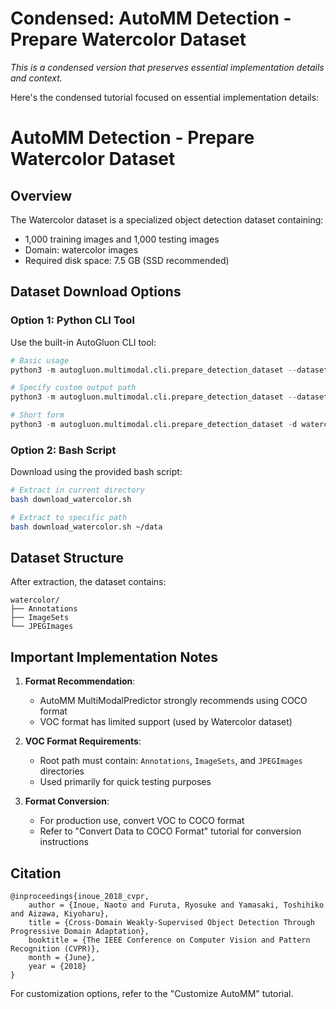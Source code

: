 # Condensed: AutoMM Detection - Prepare Watercolor Dataset

*This is a condensed version that preserves essential implementation details and context.*

Here's the condensed tutorial focused on essential implementation details:

# AutoMM Detection - Prepare Watercolor Dataset

## Overview
The Watercolor dataset is a specialized object detection dataset containing:
- 1,000 training images and 1,000 testing images
- Domain: watercolor images
- Required disk space: 7.5 GB (SSD recommended)

## Dataset Download Options

### Option 1: Python CLI Tool
Use the built-in AutoGluon CLI tool:

```python
# Basic usage
python3 -m autogluon.multimodal.cli.prepare_detection_dataset --dataset_name watercolor

# Specify custom output path
python3 -m autogluon.multimodal.cli.prepare_detection_dataset --dataset_name watercolor --output_path ~/data

# Short form
python3 -m autogluon.multimodal.cli.prepare_detection_dataset -d watercolor -o ~/data
```

### Option 2: Bash Script
Download using the provided bash script:

```bash
# Extract in current directory
bash download_watercolor.sh

# Extract to specific path
bash download_watercolor.sh ~/data
```

## Dataset Structure
After extraction, the dataset contains:
```
watercolor/
├── Annotations
├── ImageSets
└── JPEGImages
```

## Important Implementation Notes

1. **Format Recommendation**:
   - AutoMM MultiModalPredictor strongly recommends using COCO format
   - VOC format has limited support (used by Watercolor dataset)

2. **VOC Format Requirements**:
   - Root path must contain: `Annotations`, `ImageSets`, and `JPEGImages` directories
   - Used primarily for quick testing purposes

3. **Format Conversion**:
   - For production use, convert VOC to COCO format
   - Refer to "Convert Data to COCO Format" tutorial for conversion instructions

## Citation
```
@inproceedings{inoue_2018_cvpr,
    author = {Inoue, Naoto and Furuta, Ryosuke and Yamasaki, Toshihiko and Aizawa, Kiyoharu},
    title = {Cross-Domain Weakly-Supervised Object Detection Through Progressive Domain Adaptation},
    booktitle = {The IEEE Conference on Computer Vision and Pattern Recognition (CVPR)},
    month = {June},
    year = {2018}
}
```

For customization options, refer to the "Customize AutoMM" tutorial.